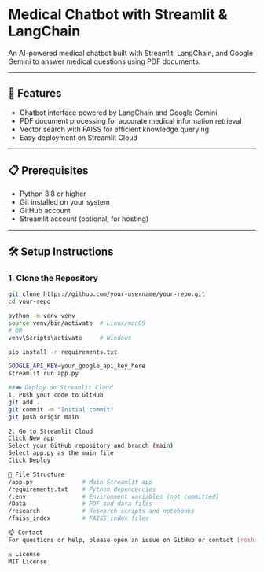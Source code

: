 # Medical Chatbot with Streamlit & LangChain

An AI-powered medical chatbot built with Streamlit, LangChain, and Google Gemini to answer medical questions using PDF documents.

---

## 🚀 Features

- Chatbot interface powered by LangChain and Google Gemini
- PDF document processing for accurate medical information retrieval
- Vector search with FAISS for efficient knowledge querying
- Easy deployment on Streamlit Cloud

---

## 📋 Prerequisites

- Python 3.8 or higher
- Git installed on your system
- GitHub account
- Streamlit account (optional, for hosting)

---

## 🛠️ Setup Instructions

### 1. Clone the Repository

```bash
git clone https://github.com/your-username/your-repo.git
cd your-repo

python -m venv venv
source venv/bin/activate  # Linux/macOS
# OR
venv\Scripts\activate     # Windows

pip install -r requirements.txt

GOOGLE_API_KEY=your_google_api_key_here
streamlit run app.py

##☁️ Deploy on Streamlit Cloud
1. Push your code to GitHub
git add .
git commit -m "Initial commit"
git push origin main

2. Go to Streamlit Cloud
Click New app
Select your GitHub repository and branch (main)
Select app.py as the main file
Click Deploy

📂 File Structure
/app.py              # Main Streamlit app
/requirements.txt    # Python dependencies
/.env                # Environment variables (not committed)
/Data                # PDF and data files
/research            # Research scripts and notebooks
/faiss_index         # FAISS index files

📫 Contact
For questions or help, please open an issue on GitHub or contact [roshnrajesh18@gmail.com].

⚖️ License
MIT License